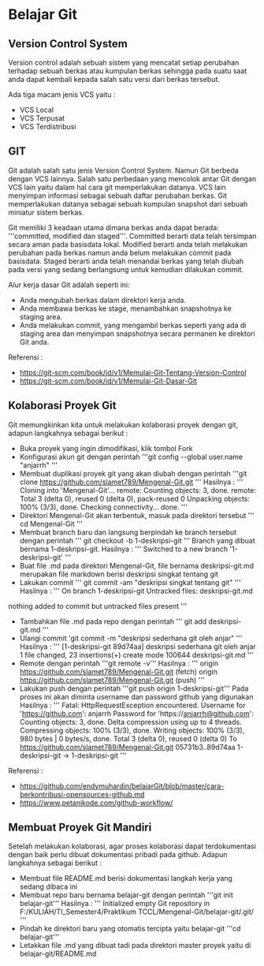 # Belajar Git #

## Version Control System ##
Version control adalah sebuah sistem yang mencatat setiap perubahan terhadap sebuah berkas atau kumpulan berkas sehingga pada suatu saat anda dapat kembali kepada salah satu versi dari berkas tersebut.

Ada tiga macam jenis VCS yaitu :
* VCS Local
* VCS Terpusat
* VCS Terdistribusi

## GIT ##
Git adalah salah satu jenis Version Control System. Namun Git berbeda dengan VCS lainnya. Salah satu perbedaan yang mencolok antar Git dengan VCS lain yaitu dalam hal cara git memperlakukan datanya. VCS lain menyimpan informasi sebagai sebuah daftar perubahan berkas. Git memperlakukan datanya sebagai sebuah kumpulan snapshot dari sebuah miniatur sistem berkas.

Git memiliki 3 keadaan utama dimana berkas anda dapat berada: '''committed, modified dan staged'''. Committed berarti data telah tersimpan secara aman pada basisdata lokal. Modified berarti anda telah melakukan perubahan pada berkas namun anda belum melakukan commit pada basisdata. Staged berarti anda telah menandai berkas yang telah diubah pada versi yang sedang berlangsung untuk kemudian dilakukan commit.

Alur kerja dasar Git adalah seperti ini:

* Anda mengubah berkas dalam direktori kerja anda.
* Anda membawa berkas ke stage, menambahkan snapshotnya ke staging area.
* Anda melakukan commit, yang mengambil berkas seperti yang ada di staging area dan menyimpan snapshotnya secara permanen ke direktori Git anda.

Referensi : 
* https://git-scm.com/book/id/v1/Memulai-Git-Tentang-Version-Control
* https://git-scm.com/book/id/v1/Memulai-Git-Dasar-Git


## Kolaborasi Proyek Git ##
Git memungkinkan kita untuk melakukan kolaborasi proyek dengan git, adapun langkahnya sebagai berikut :
* Buka proyek yang ingin dimodifikasi, klik tombol Fork
* Konfigurasi akun git dengan perintah '''git config --global user.name "anjarrh" '''
* Membuat duplikasi proyek git yang akan diubah  dengan perintah '''git clone https://github.com/slamet789/Mengenal-Git.git '''
Hasilnya :
'''
Cloning into 'Mengenal-Git'...
remote: Counting objects: 3, done.
remote: Total 3 (delta 0), reused 0 (delta 0), pack-reused 0
Unpacking objects: 100% (3/3), done.
Checking connectivity... done.
'''
* Direktori Mengenal-Git akan terbentuk, masuk pada direktori tersebut ''' cd Mengenal-Git '''
* Membuat branch baru dan langsung berpindah ke branch tersebut dengan perintah ''' git checkout -b 1-deskripsi-git '''
Branch yang dibuat bernama 1-deskripsi-git.
Hasilnya :
''' Switched to a new branch '1-deskripsi-git' '''
* Buat file .md pada direktori Mengenal-Git, file bernama deskripsi-git.md merupakan file markdown berisi deskripsi singkat tentang git
* Lakukan commit
''' git commit -am "deskripsi singkat tentang git" '''
Hasilnya :
'''
On branch 1-deskripsi-git
Untracked files:
        deskripsi-git.md
		
nothing added to commit but untracked files present
'''
* Tambahkan file .md pada repo dengan perintah ''' git add deskripsi-git.md '''
* Ulangi commit 'git commit -m "deskripsi sederhana git oleh anjar" '''
Hasilnya :
'''
[1-deskripsi-git 89d74aa] deskripsi sederhana git oleh anjar
 1 file changed, 23 insertions(+)
 create mode 100644 deskripsi-git.md
'''
* Remote dengan perintah '''git remote -v'''
Hasilnya :
'''
origin  https://github.com/slamet789/Mengenal-Git.git (fetch)
origin  https://github.com/slamet789/Mengenal-Git.git (push)
'''
* Lakukan push dengan perintah '''git push origin 1-deskripsi-git'''
Pada proses ini akan diminta username dan password github yang digunakan
Hasilnya :
'''
Fatal: HttpRequestException encountered.
Username for 'https://github.com': anjarrh
Password for 'https://anjarrh@github.com':
Counting objects: 3, done.
Delta compression using up to 4 threads.
Compressing objects: 100% (3/3), done.
Writing objects: 100% (3/3), 980 bytes | 0 bytes/s, done.
Total 3 (delta 0), reused 0 (delta 0)
To https://github.com/slamet789/Mengenal-Git.git
   05731b3..89d74aa  1-deskripsi-git -> 1-deskripsi-git
'''

Referensi :
* https://github.com/endymuhardin/belajarGit/blob/master/cara-berkontribusi-opensources-github.md
* https://www.petanikode.com/github-workflow/

## Membuat Proyek Git Mandiri ##
Setelah melakukan kolaborasi, agar proses kolaborasi dapat terdokumentasi dengan baik perlu dibuat dokumentasi pribadi pada github. Adapun langkahnya sebagai berikut :
* Membuat file README.md berisi dokumentasi langkah kerja yang sedang dibaca ini
* Membuat repo baru bernama belajar-git dengan perintah '''git init belajar-git'''
Hasilnya :
'''
Initialized empty Git repository in F:/KULIAH/TI_Semester4/Praktikum TCCL/Mengenal-Git/belajar-git/.git/
'''
* Pindah ke direktori baru yang otomatis tercipta yaitu belajar-git '''cd belajar-git'''
* Letakkan file .md yang dibuat tadi pada direktori master proyek yaitu di belajar-git/README.md